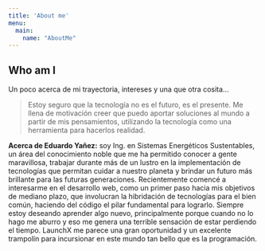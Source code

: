 ```yaml
---
title: 'About me'
menu:
  main:
    name: "AboutMe"
---
```


## Who am I

Un poco acerca de mi trayectoria, intereses y una que otra cosita...

> Estoy seguro que la tecnología no es el futuro, es el presente.
> Me llena de motivación creer que puedo aportar soluciones al mundo a partir de mis pensamientos,
> utilizando la tecnología como una herramienta para hacerlos realidad.

**Acerca de Eduardo Yañez:** soy Ing. en Sistemas Energéticos Sustentables, un área del conocimiento noble que me ha permitido conocer a gente maravillosa, trabajar durante más de un lustro en la implementación de tecnologías que permitan cuidar a nuestro planeta y brindar un futuro más brillante para las futuras generaciones.
Recientemente comencé a interesarme en el desarrollo web, como un primer paso hacia mis objetivos de mediano plazo, que involucran la hibridación de tecnologías para el bien común, haciendo del código el pilar fundamental para lograrlo.
Siempre estoy deseando aprender algo nuevo, principalmente porque cuando no lo hago me aburro y eso me genera una terrible sensación de estar perdiendo el tiempo. LaunchX me parece una gran oportunidad y un excelente trampolín para incursionar en este mundo tan bello que es la programación.
